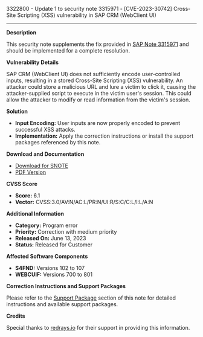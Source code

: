 3322800 - Update 1 to security note 3315971 - [CVE-2023-30742] Cross-Site Scripting (XSS) vulnerability in SAP CRM (WebClient UI)

---

**Description**

This security note supplements the fix provided in [SAP Note 3315971](https://me.sap.com/notes/3315971) and should be implemented for a complete resolution.

**Vulnerability Details**

SAP CRM (WebClient UI) does not sufficiently encode user-controlled inputs, resulting in a stored Cross-Site Scripting (XSS) vulnerability. An attacker could store a malicious URL and lure a victim to click it, causing the attacker-supplied script to execute in the victim user's session. This could allow the attacker to modify or read information from the victim's session.

**Solution**

- **Input Encoding:** User inputs are now properly encoded to prevent successful XSS attacks.
- **Implementation:** Apply the correction instructions or install the support packages referenced by this note.

**Download and Documentation**

- [Download for SNOTE](https://notesdownloads.sap.com/note/0040000000702782023)
- [PDF Version](https://userapps.support.sap.com/sap/support/sfm/notes/print/0003322800?language=en-US&token=0C66DC0F226AAF9410955F3190A6F87E)

**CVSS Score**

- **Score:** 6.1
- **Vector:** CVSS:3.0/AV:N/AC:L/PR:N/UI:R/S:C/C:L/I:L/A:N

**Additional Information**

- **Category:** Program error
- **Priority:** Correction with medium priority
- **Released On:** June 13, 2023
- **Status:** Released for Customer

**Affected Software Components**

- **S4FND:** Versions 102 to 107
- **WEBCUIF:** Versions 700 to 801

**Correction Instructions and Support Packages**

Please refer to the [Support Package](https://me.sap.com/supportpackage/SAPK-0040000000702782023) section of this note for detailed instructions and available support packages.

**Credits**

Special thanks to [redrays.io](https://redrays.io) for their support in providing this information.